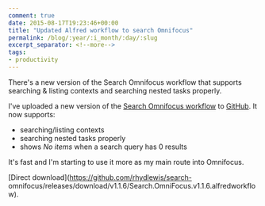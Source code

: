 ```yaml
---
comment: true
date: 2015-08-17T19:23:46+00:00
title: "Updated Alfred workflow to search Omnifocus"
permalink: /blog/:year/:i_month/:day/:slug
excerpt_separator: <!--more-->
tags:
- productivity
---
```

There's a new version of the Search Omnifocus workflow that supports searching & listing contexts and searching nested tasks properly.
<!--more-->
I've uploaded a new version of the [Search Omnifocus
workflow](https://github.com/rhydlewis/search-omnifocus) to
[GitHub](https://github.com/rhydlewis/search-omnifocus/releases/tag/v1.1.6).
It now supports:

  * searching/listing contexts
  * searching nested tasks properly
  * shows _No items_ when a search query has 0 results

It's fast and I'm starting to use it more as my main route into Omnifocus.

[Direct download](https://github.com/rhydlewis/search-
omnifocus/releases/download/v1.1.6/Search.OmniFocus.v1.1.6.alfredworkflow).


